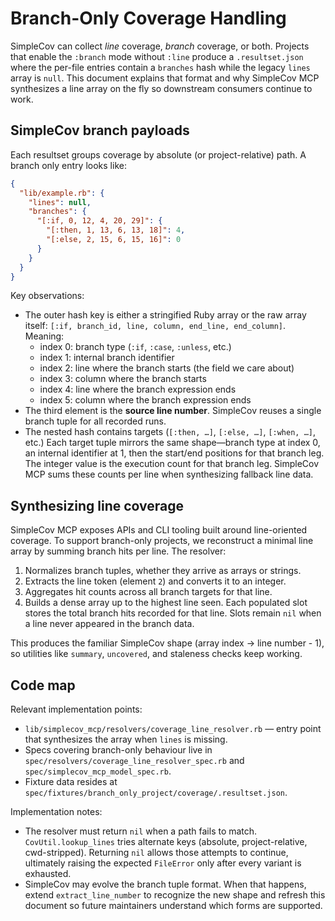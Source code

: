 # Branch-Only Coverage Handling

SimpleCov can collect *line* coverage, *branch* coverage, or both. Projects that
enable the `:branch` mode without `:line` produce a `.resultset.json` where the
per-file entries contain a `branches` hash while the legacy `lines` array is
`null`. This document explains that format and why SimpleCov MCP synthesizes a
line array on the fly so downstream consumers continue to work.

## SimpleCov branch payloads

Each resultset groups coverage by absolute (or project-relative) path. A branch
only entry looks like:

```json
{
  "lib/example.rb": {
    "lines": null,
    "branches": {
      "[:if, 0, 12, 4, 20, 29]": {
        "[:then, 1, 13, 6, 13, 18]": 4,
        "[:else, 2, 15, 6, 15, 16]": 0
      }
    }
  }
}
```

Key observations:

- The outer hash key is either a stringified Ruby array or the raw array itself:
  `[:if, branch_id, line, column, end_line, end_column]`. Meaning:
  - index 0: branch type (`:if`, `:case`, `:unless`, etc.)
  - index 1: internal branch identifier
  - index 2: line where the branch starts (the field we care about)
  - index 3: column where the branch starts
  - index 4: line where the branch expression ends
  - index 5: column where the branch expression ends
- The third element is the **source line number**. SimpleCov reuses a single
  branch tuple for all recorded runs.
- The nested hash contains targets (`[:then, …]`, `[:else, …]`, `[:when, …]`, etc.)
  Each target tuple mirrors the same shape—branch type at index 0, an internal
  identifier at 1, then the start/end positions for that branch leg.
  The integer value is the execution count for that branch leg. SimpleCov MCP
  sums these counts per line when synthesizing fallback line data.

## Synthesizing line coverage

SimpleCov MCP exposes APIs and CLI tooling built around line-oriented coverage.
To support branch-only projects, we reconstruct a minimal line array by summing
branch hits per line. The resolver:

1. Normalizes branch tuples, whether they arrive as arrays or strings.
2. Extracts the line token (element `2`) and converts it to an integer.
3. Aggregates hit counts across all branch targets for that line.
4. Builds a dense array up to the highest line seen. Each populated slot stores
   the total branch hits recorded for that line. Slots remain `nil` when a line
   never appeared in the branch data.

This produces the familiar SimpleCov shape (array index → line number - 1), so
utilities like `summary`, `uncovered`, and staleness checks keep working.

## Code map

Relevant implementation points:

- `lib/simplecov_mcp/resolvers/coverage_line_resolver.rb` — entry point that
  synthesizes the array when `lines` is missing.
- Specs covering branch-only behaviour live in
  `spec/resolvers/coverage_line_resolver_spec.rb` and
  `spec/simplecov_mcp_model_spec.rb`.
- Fixture data resides at
  `spec/fixtures/branch_only_project/coverage/.resultset.json`.

Implementation notes:

- The resolver must return `nil` when a path fails to match. `CovUtil.lookup_lines`
  tries alternate keys (absolute, project-relative, cwd-stripped). Returning
  `nil` allows those attempts to continue, ultimately raising the expected
  `FileError` only after every variant is exhausted.
- SimpleCov may evolve the branch tuple format. When that happens, extend
  `extract_line_number` to recognize the new shape and refresh this document so
  future maintainers understand which forms are supported.
